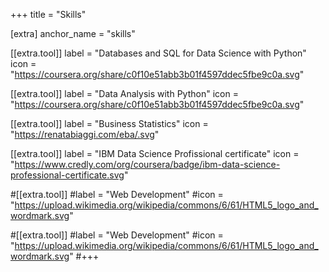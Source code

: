 +++
title = "Skills"

[extra]
anchor_name = "skills"

[[extra.tool]]
label = "Databases and SQL for Data Science with Python"
icon = "https://coursera.org/share/c0f10e51abb3b01f4597ddec5fbe9c0a.svg"

[[extra.tool]]
label = "Data Analysis with Python"
icon = "https://coursera.org/share/c0f10e51abb3b01f4597ddec5fbe9c0a.svg"

[[extra.tool]]
label = "Business Statistics"
icon = "https://renatabiaggi.com/eba/.svg"

[[extra.tool]]
label = "IBM Data Science Profissional certificate"
icon = "https://www.credly.com/org/coursera/badge/ibm-data-science-professional-certificate.svg"

#[[extra.tool]]
#label = "Web Development"
#icon = "https://upload.wikimedia.org/wikipedia/commons/6/61/HTML5_logo_and_wordmark.svg"

#[[extra.tool]]
#label = "Web Development"
#icon = "https://upload.wikimedia.org/wikipedia/commons/6/61/HTML5_logo_and_wordmark.svg"
#+++